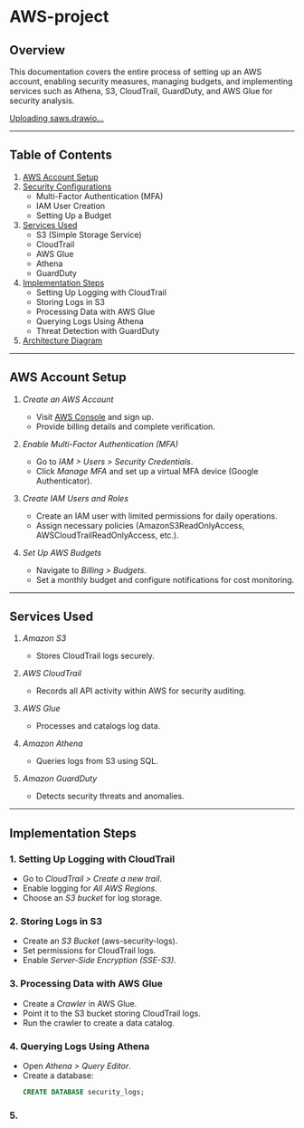 # AWS-project

## Overview  
This documentation covers the entire process of setting up an AWS account, enabling security measures, managing budgets, and implementing services such as Athena, S3, CloudTrail, GuardDuty, and AWS Glue for security analysis.

[Uploading saws.drawio…]()


---

## Table of Contents
1. [AWS Account Setup](#aws-account-setup)
2. [Security Configurations](#security-configurations)
   - Multi-Factor Authentication (MFA)
   - IAM User Creation
   - Setting Up a Budget
3. [Services Used](#services-used)
   - S3 (Simple Storage Service)
   - CloudTrail
   - AWS Glue
   - Athena
   - GuardDuty
4. [Implementation Steps](#implementation-steps)
   - Setting Up Logging with CloudTrail
   - Storing Logs in S3
   - Processing Data with AWS Glue
   - Querying Logs Using Athena
   - Threat Detection with GuardDuty
5. [Architecture Diagram](#architecture-diagram)

---

## AWS Account Setup

1. *Create an AWS Account*  
   - Visit [AWS Console](https://aws.amazon.com/) and sign up.
   - Provide billing details and complete verification.

2. *Enable Multi-Factor Authentication (MFA)*  
   - Go to *IAM > Users > Security Credentials*.
   - Click *Manage MFA* and set up a virtual MFA device (Google Authenticator).

3. *Create IAM Users and Roles*  
   - Create an IAM user with limited permissions for daily operations.
   - Assign necessary policies (AmazonS3ReadOnlyAccess, AWSCloudTrailReadOnlyAccess, etc.).

4. *Set Up AWS Budgets*  
   - Navigate to *Billing > Budgets*.
   - Set a monthly budget and configure notifications for cost monitoring.

---

## Services Used  

1. *Amazon S3*  
   - Stores CloudTrail logs securely.  

2. *AWS CloudTrail*  
   - Records all API activity within AWS for security auditing.

3. *AWS Glue*  
   - Processes and catalogs log data.

4. *Amazon Athena*  
   - Queries logs from S3 using SQL.

5. *Amazon GuardDuty*  
   - Detects security threats and anomalies.

---

## Implementation Steps  

### 1. Setting Up Logging with CloudTrail  
- Go to *CloudTrail > Create a new trail*.
- Enable logging for *All AWS Regions*.
- Choose an *S3 bucket* for log storage.

### 2. Storing Logs in S3  
- Create an *S3 Bucket* (aws-security-logs).
- Set permissions for CloudTrail logs.
- Enable *Server-Side Encryption (SSE-S3)*.

### 3. Processing Data with AWS Glue  
- Create a *Crawler* in AWS Glue.
- Point it to the S3 bucket storing CloudTrail logs.
- Run the crawler to create a data catalog.

### 4. Querying Logs Using Athena  
- Open *Athena > Query Editor*.
- Create a database:  
  ```sql
  CREATE DATABASE security_logs;
  ```
### 5.   
  
